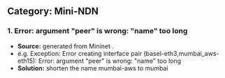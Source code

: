 ## Category: Mini-NDN

### 1. Error: argument "peer" is wrong: "name" too long 
- **Source:** generated from Mininet . 
- e.g. Exception: Error creating interface pair (basel-eth3,mumbai_aws-eth15): Error: argument "peer" is wrong: "name" too long 
- **Solution:** shorten the name mumbai-aws to mumbai
